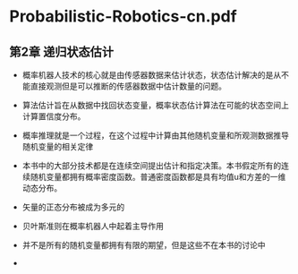 # Probabilistic-Robotics-cn.pdf

## 第2章  递归状态估计

* 概率机器人技术的核心就是由传感器数据来估计状态，状态估计解决的是从不能直接观测但是可以推断的传感器数据中估计数量的问题。

* 算法估计旨在从数据中找回状态变量，概率状态估计算法在可能的状态空间上计算置信度分布。

* 概率推理就是一个过程，在这个过程中计算由其他随机变量和所观测数据推导随机变量的相关定律

* 本书中的大部分技术都是在连续空间提出估计和指定决策。本书假定所有的连续随机变量都拥有概率密度函数。普通密度函数都是具有均值u和方差的一维动态分布。

* 矢量的正态分布被成为多元的

* 贝叶斯准则在概率机器人中起着主导作用

* 并不是所有的随机变量都拥有有限的期望，但是这些不在本书的讨论中

* 